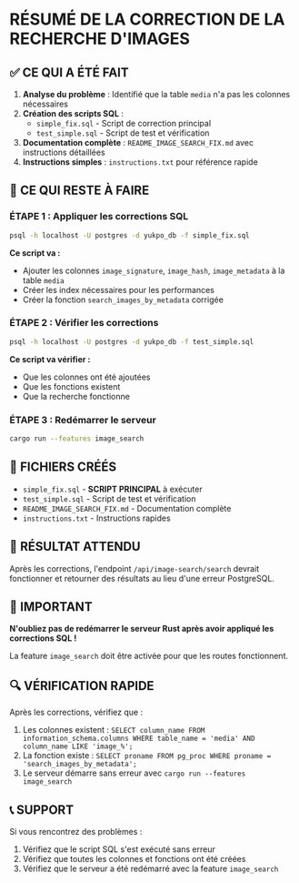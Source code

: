 # RÉSUMÉ DE LA CORRECTION DE LA RECHERCHE D'IMAGES

## ✅ CE QUI A ÉTÉ FAIT

1. **Analyse du problème** : Identifié que la table `media` n'a pas les colonnes nécessaires
2. **Création des scripts SQL** : 
   - `simple_fix.sql` - Script de correction principal
   - `test_simple.sql` - Script de test et vérification
3. **Documentation complète** : `README_IMAGE_SEARCH_FIX.md` avec instructions détaillées
4. **Instructions simples** : `instructions.txt` pour référence rapide

## 🔧 CE QUI RESTE À FAIRE

### ÉTAPE 1 : Appliquer les corrections SQL
```bash
psql -h localhost -U postgres -d yukpo_db -f simple_fix.sql
```

**Ce script va :**
- Ajouter les colonnes `image_signature`, `image_hash`, `image_metadata` à la table `media`
- Créer les index nécessaires pour les performances
- Créer la fonction `search_images_by_metadata` corrigée

### ÉTAPE 2 : Vérifier les corrections
```bash
psql -h localhost -U postgres -d yukpo_db -f test_simple.sql
```

**Ce script va vérifier :**
- Que les colonnes ont été ajoutées
- Que les fonctions existent
- Que la recherche fonctionne

### ÉTAPE 3 : Redémarrer le serveur
```bash
cargo run --features image_search
```

## 📁 FICHIERS CRÉÉS

- `simple_fix.sql` - **SCRIPT PRINCIPAL** à exécuter
- `test_simple.sql` - Script de test et vérification
- `README_IMAGE_SEARCH_FIX.md` - Documentation complète
- `instructions.txt` - Instructions rapides

## 🎯 RÉSULTAT ATTENDU

Après les corrections, l'endpoint `/api/image-search/search` devrait fonctionner et retourner des résultats au lieu d'une erreur PostgreSQL.

## 🚨 IMPORTANT

**N'oubliez pas de redémarrer le serveur Rust après avoir appliqué les corrections SQL !**

La feature `image_search` doit être activée pour que les routes fonctionnent.

## 🔍 VÉRIFICATION RAPIDE

Après les corrections, vérifiez que :
1. Les colonnes existent : `SELECT column_name FROM information_schema.columns WHERE table_name = 'media' AND column_name LIKE 'image_%';`
2. La fonction existe : `SELECT proname FROM pg_proc WHERE proname = 'search_images_by_metadata';`
3. Le serveur démarre sans erreur avec `cargo run --features image_search`

## 📞 SUPPORT

Si vous rencontrez des problèmes :
1. Vérifiez que le script SQL s'est exécuté sans erreur
2. Vérifiez que toutes les colonnes et fonctions ont été créées
3. Vérifiez que le serveur a été redémarré avec la feature `image_search` 